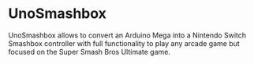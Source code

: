 # UnoSmashbox
UnoSmashbox allows to convert an Arduino Mega into a Nintendo Switch Smashbox controller with full functionality to play any arcade game but focused on the Super Smash Bros Ultimate game.  
